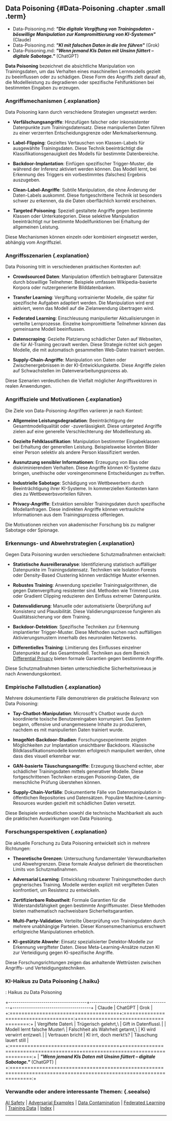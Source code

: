 ## Data Poisoning {#Data-Poisoning .chapter .small .term}

- Data-Poisoning.md: ***"Die digitale Vergiftung von Trainingsdaten - böswillige Manipulation zur Kompromittierung von KI-Systemen"*** (Claude)
- Data-Poisoning.md: ***"KI mit falschen Daten in die Irre führen"*** (Grok)
- Data-Poisoning.md: ***"Wenn jemand KIs Daten mit Unsinn füttert – digitale Sabotage."*** (ChatGPT)

**Data Poisoning** bezeichnet die absichtliche Manipulation von Trainingsdaten, um das Verhalten eines maschinellen Lernmodells gezielt zu beeinflussen oder zu schädigen.
Diese Form des Angriffs zielt darauf ab, die Modellleistung zu degradieren oder spezifische Fehlfunktionen bei bestimmten Eingaben zu erzeugen.

### Angriffsmechanismen {.explanation}

Data Poisoning kann durch verschiedene Strategien umgesetzt werden:

- **Verfälschungsangriffe**: Hinzufügen falscher oder inkonsistenter Datenpunkte zum Trainingsdatensatz.
Diese manipulierten Daten führen zu einer verzerrten Entscheidungsgrenze oder Merkmalserkennung.

- **Label-Flipping**: Gezieltes Vertauschen von Klassen-Labels für ausgewählte Trainingsdaten.
Diese Technik beeinträchtigt die Klassifikationsgenauigkeit des Modells für bestimmte Datenbereiche.

- **Backdoor-Implantation**: Einfügen spezifischer Trigger-Muster, die während der Inferenz aktiviert werden können.
Das Modell lernt, bei Erkennung des Triggers ein vorbestimmtes (falsches) Ergebnis auszugeben.

- **Clean-Label-Angriffe**: Subtile Manipulation, die ohne Änderung der Daten-Labels auskommt.
Diese fortgeschrittene Technik ist besonders schwer zu erkennen, da die Daten oberflächlich korrekt erscheinen.

- **Targeted Poisoning**: Speziell gestaltete Angriffe gegen bestimmte Klassen oder Unterkategorien.
Diese selektive Manipulation beeinträchtigt nur bestimmte Modellfunktionen bei Erhaltung der allgemeinen Leistung.

Diese Mechanismen können einzeln oder kombiniert eingesetzt werden, abhängig vom Angriffsziel.

### Angriffsszenarien {.explanation}

Data Poisoning tritt in verschiedenen praktischen Kontexten auf:

- **Crowdsourced Daten**: Manipulation öffentlich beitragbarer Datensätze durch böswillige Teilnehmer.
Beispiele umfassen Wikipedia-basierte Korpora oder nutzergenerierte Bilddatenbanken.

- **Transfer Learning**: Vergiftung vortrainierter Modelle, die später für spezifische Aufgaben adaptiert werden.
Die Manipulation wird erst aktiviert, wenn das Modell auf die Zielanwendung übertragen wird.

- **Federated Learning**: Einschleusung manipulierter Aktualisierungen in verteilte Lernprozesse.
Einzelne kompromittierte Teilnehmer können das gemeinsame Modell beeinflussen.

- **Datenscraping**: Gezielte Platzierung schädlicher Daten auf Webseiten, die für AI-Training gecrawlt werden.
Diese Strategie richtet sich gegen Modelle, die mit automatisch gesammelten Web-Daten trainiert werden.

- **Supply-Chain-Angriffe**: Manipulation von Daten oder Zwischenergebnissen in der KI-Entwicklungskette.
Diese Angriffe zielen auf Schwachstellen im Datenverarbeitungsprozess ab.

Diese Szenarien verdeutlichen die Vielfalt möglicher Angriffsvektoren in realen Anwendungen.

### Angriffsziele und Motivationen {.explanation}

Die Ziele von Data-Poisoning-Angriffen variieren je nach Kontext:

- **Allgemeine Leistungsdegradation**: Beeinträchtigung der Gesamtmodellqualität oder -zuverlässigkeit.
Diese untargeted Angriffe zielen auf eine generelle Verschlechterung der Modellleistung ab.

- **Gezielte Fehlklassifikation**: Manipulation bestimmter Eingabeklassen bei Erhaltung der generellen Leistung.
Beispielsweise könnten Bilder einer Person selektiv als andere Person klassifiziert werden.

- **Ausnutzung sensibler Informationen**: Erzeugung von Bias oder diskriminierendem Verhalten.
Diese Angriffe können KI-Systeme dazu bringen, unethische oder voreingenommene Entscheidungen zu treffen.

- **Industrielle Sabotage**: Schädigung von Wettbewerbern durch Beeinträchtigung ihrer KI-Systeme.
In kommerziellen Kontexten kann dies zu Wettbewerbsvorteilen führen.

- **Privacy-Angriffe**: Extraktion sensibler Trainingsdaten durch spezifische Modellanfragen.
Diese indirekten Angriffe können vertrauliche Informationen aus dem Trainingsprozess offenlegen.

Die Motivationen reichen von akademischer Forschung bis zu maligner Sabotage oder Spionage.

### Erkennungs- und Abwehrstrategien {.explanation}

Gegen Data Poisoning wurden verschiedene Schutzmaßnahmen entwickelt:

- **Statistische Ausreißeranalyse**: Identifizierung statistisch auffälliger Datenpunkte im Trainingsdatensatz.
Techniken wie Isolation Forests oder Density-Based Clustering können verdächtige Muster erkennen.

- **Robustes Training**: Anwendung spezieller Trainingsalgorithmen, die gegen Datenvergiftung resistenter sind.
Methoden wie Trimmed Loss oder Gradient Clipping reduzieren den Einfluss extremer Datenpunkte.

- **Datenvalidierung**: Manuelle oder automatisierte Überprüfung auf Konsistenz und Plausibilität.
Diese Validierungsprozesse fungieren als Qualitätssicherung vor dem Training.

- **Backdoor-Detektion**: Spezifische Techniken zur Erkennung implantierter Trigger-Muster.
Diese Methoden suchen nach auffälligen Aktivierungsmustern innerhalb des neuronalen Netzwerks.

- **Differentielles Training**: Limitierung des Einflusses einzelner Datenpunkte auf das Gesamtmodell.
Techniken aus dem Bereich [Differential Privacy](#Differential-Privacy) bieten formale Garantien gegen bestimmte Angriffe.

Diese Schutzmaßnahmen bieten unterschiedliche Sicherheitsniveaus je nach Anwendungskontext.

### Empirische Fallstudien {.explanation}

Mehrere dokumentierte Fälle demonstrieren die praktische Relevanz von Data Poisoning:

- **Tay-Chatbot-Manipulation**: Microsoft's Chatbot wurde durch koordinierte toxische Benutzereingaben korrumpiert.
Das System begann, offensive und unangemessene Inhalte zu produzieren, nachdem es mit manipulierten Daten trainiert wurde.

- **ImageNet-Backdoor-Studien**: Forschungsexperimente zeigten Möglichkeiten zur Implantation unsichtbarer Backdoors.
Klassische Bildklassifikationsmodelle konnten erfolgreich manipuliert werden, ohne dass dies visuell erkennbar war.

- **GAN-basierte Täuschungsangriffe**: Erzeugung täuschend echter, aber schädlicher Trainingsdaten mittels generativer Modelle.
Diese fortgeschrittenen Techniken erzeugen Poisoning-Daten, die menschliche Prüfung überstehen können.

- **Supply-Chain-Vorfälle**: Dokumentierte Fälle von Datenmanipulation in öffentlichen Repositories und Datensätzen.
Populäre Machine-Learning-Resources wurden gezielt mit schädlichen Daten versetzt.

Diese Beispiele verdeutlichen sowohl die technische Machbarkeit als auch die praktischen Auswirkungen von Data Poisoning.

### Forschungsperspektiven {.explanation}

Die aktuelle Forschung zu Data Poisoning entwickelt sich in mehrere Richtungen:

- **Theoretische Grenzen**: Untersuchung fundamentaler Verwundbarkeiten und Abwehrgrenzen.
Diese formale Analyse definiert die theoretischen Limits von Schutzmaßnahmen.

- **Adversarial Learning**: Entwicklung robusterer Trainingsmethoden durch gegnerisches Training.
Modelle werden explizit mit vergifteten Daten konfrontiert, um Resistenz zu entwickeln.

- **Zertifizierbare Robustheit**: Formale Garantien für die Widerstandsfähigkeit gegen bestimmte Angriffsmuster.
Diese Methoden bieten mathematisch nachweisbare Sicherheitsgarantien.

- **Multi-Party-Validation**: Verteilte Überprüfung von Trainingsdaten durch mehrere unabhängige Parteien.
Dieser Konsensmechanismus erschwert erfolgreiche Manipulationen erheblich.

- **KI-gestützte Abwehr**: Einsatz spezialisierter Detektor-Modelle zur Erkennung vergifteter Daten.
Diese Meta-Learning-Ansätze nutzen KI zur Verteidigung gegen KI-spezifische Angriffe.

Diese Forschungsrichtungen zeigen das anhaltende Wettrüsten zwischen Angriffs- und Verteidigungstechniken.

### KI-Haikus zu Data Poisoning  {.haiku}

: Haikus zu Data Poisoning

+--------------------------------------+---------------------------------------+--------------------------------------+
| Claude                               | ChatGPT                               | Grok                                 |
+:=====================================+:=====================================:+=====================================:+
| Vergiftete Daten\                    | Trügerisch gelehrt,\                  | Gift in Datenfluss\                  |
| Modell lernt falsche Muster\         | Falschheit als Wahrheit getarnt,\     | KI wird verwirrt entzwei\            |
| Vertrauen bricht                     | KI irrt, doch merkt’s?                | Täuschung lauert still               |
+:=====================================+=======================================+=====================================:+
| ***"Wenn jemand KIs Daten mit Unsinn füttert – digitale Sabotage."*** (ChatGPT)                                     |
+:===================================================================================================================:+

### Verwandte oder andere interessante Themen: {.seealso}

[AI Safety](#AI-Safety) |
[Adversarial Examples](#Adversarial-Examples) |
[Data Contamination](#Data-Contamination) |
[Federated Learning](#Federated-Learning) |
[Training Data](#Training-Data) |
[Index](#Index) |

----


